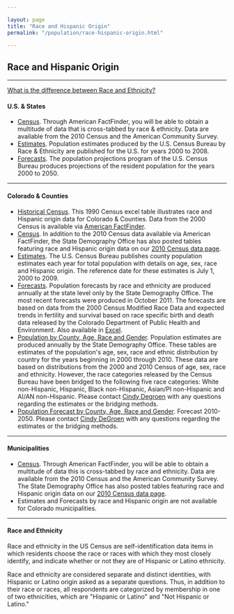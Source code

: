 ```yaml
---

layout: page
title: "Race and Hispanic Origin"
permalink: "/population/race-hispanic-origin.html"

---
```


## Race and Hispanic Origin

- - -

[What is the difference between Race and Ethnicity?](#a)

#### U.S. & States

- [Census](http://factfinder.census.gov/home/saff/aff_transition.html). Through American FactFinder, you will be able to obtain a multitude of data that is cross-tabbed by race & ethnicity. Data are available from the 2010 Census and the American Community Survey.
- [Estimates](http://www.census.gov/popest/national/asrh/). Population estimates produced by the U.S. Census Bureau by Race & Ethnicity are published for the U.S. for years 2000 to 2008.
- [Forecasts](http://www.census.gov/population/www/projections/usinterimproj/). The population projections program of the U.S. Census Bureau produces projections of the resident population for the years 2000 to 2050.

- - -

#### Colorado & Counties

- [Historical Census](https://drive.google.com/file/d/0B2oqdPZKJqK7czdQTWVwemN6cm8/edit). This 1990 Census excel table illustrates race and Hispanic origin data for Colorado & Counties. Data from the 2000 Census is available via [American FactFinder](http://factfinder2.census.gov/faces/nav/jsf/pages/index.xhtml).
- [Census](http://factfinder2.census.gov/faces/nav/jsf/pages/index.xhtml). In addition to the 2010 Census data available via American FactFinder, the State Demography Office has also posted tables featuring race and Hispanic origin data on our [2010 Census data page](/census-acs/).
- [Estimates](http://www.census.gov/popest/counties/asrh/). The U.S. Census Bureau publishes county population estimates each year for total population with details on age, sex, race and Hispanic origin. The reference date for these estimates is July 1, 2000 to 2009.
- [Forecasts](https://drive.google.com/open?id=0B5iJvaUI0tr6bTFuVENSTDlFTlE). Population forecasts by race and ethnicity are produced annually at the state level only by the State Demography Office. The most recent forecasts were produced in October 2011. The forecasts are based on data from the 2000 Census Modified Race Data and expected trends in fertility and survival based on race specific birth and death data released by the Colorado Department of Public Health and Environment. Also available in [Excel](https://drive.google.com/open?id=0B2oqdPZKJqK7QlFmRWdFTF9kSnc).
- [Population by County, Age, Race and Gender](/population/data/race-estimate.html). Population estimates are produced annually by the State Demography Office. These tables are estimates of the population's age, sex, race and ethnic distribution by country for the years beginning in 2000 through 2010. These data are based on distributions from the 2000 and 2010 Census of age, sex, race and ethnicity. However, the race categories released by the Census Bureau have been bridged to the following five race categories: White non-Hispanic, Hispanic, Black non-Hispanic, Asian/PI non-Hispanic and AI/AN non-Hispanic. Please contact [Cindy Degroen](mailto:cindy.degroen@state.co.us) with any questions regarding the estimates or the bridging methods.
- [Population Forecast by County, Age, Race and Gender](/population/data/race-forecast.html). Forecast 2010-2050. Please contact [Cindy DeGroen](mailto:cindy.degroen@state.co.us) with any questions regarding the estimates or the bridging methods.

- - -

#### Municipalities

- [Census](http://factfinder.census.gov/home/saff/aff_transition.html). Through American FactFinder, you will be able to obtain a multitude of data this is cross-tabbed by race and ethnicity. Data are available from the 2010 Census and the American Community Survey. The State Demography Office has also posted tables featuring race and Hispanic origin data on our [2010 Census data page](http://dola.colorado.gov/demog-cms/content/census-data).
- Estimates and Forecasts by race and Hispanic origin are not available for Colorado municipalities.

<a name="a"></a>
- - -

#### Race and Ethnicity

Race and ethnicity in the US Census are self-identification data items in which residents choose the race or races with which they most closely identify, and indicate whether or not they are of Hispanic or Latino ethnicity.

Race and ethnicity are considered separate and distinct identities, with Hispanic or Latino origin asked as a separate questions. Thus, in addition to their race or races, all respondents are categorized by membership in one of two ethnicities, which are "Hispanic or Latino" and "Not Hispanic or Latino."

